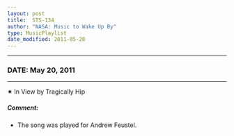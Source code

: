 ```yaml
---
layout: post
title:  STS-134
author: "NASA: Music to Wake Up By"
type: MusicPlaylist
date_modified: 2011-05-20
---
```


----
### DATE: May 20, 2011
----
✷ In View by Tragically Hip

##### Comment:
* The song was played for Andrew Feustel.
